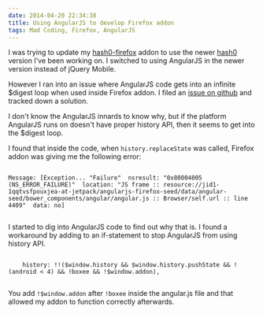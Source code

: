 ```yaml
---
date: 2014-04-20 22:34:38
title: Using AngularJS to develop Firefox addon
tags: Mad Coding, Firefox, AngularJS
---
```

I was trying to update my [hash0-firefox][2] addon to use the newer [hash0][3]
version I've been working on. I switched to using AngularJS in the newer version
instead of jQuery Mobile.

However I ran into an issue where AngularJS code gets into an infinite $digest
loop when used inside Firefox addon. I filed an [issue on github][1] and tracked
down a solution.

I don't know the AngularJS innards to know why, but if the platform AngularJS
runs on doesn't have proper history API, then it seems to get into the $digest
loop.

I found that inside the code, when `history.replaceState` was called, Firefox
addon was giving me the following error:

<pre><code class="html">
Message: [Exception... "Failure"  nsresult: "0x80004005 (NS_ERROR_FAILURE)"  location: "JS frame :: resource://jid1-1qqtvsfpouxjea-at-jetpack/angularjs-firefox-seed/data/angular-seed/bower_components/angular/angular.js :: Browser/self.url :: line 4409"  data: no]

</code></pre>

I started to dig into AngularJS code to find out why that is. I found a
workaround by adding to an if-statement to stop AngularJS from using history
API.

<pre><code class="javascript">
    history: !!($window.history && $window.history.pushState && !(android < 4) && !boxee && !$window.addon),

</code></pre>

You add `!$window.addon` after `!boxee` inside the angular.js file and that
allowed my addon to function correctly afterwards.

  [1]: https://github.com/angular/angular.js/issues/7171
  [2]: https://github.com/dannysu/hash0-firefox
  [3]: https://github.com/dannysu/hash0
